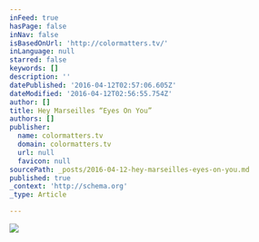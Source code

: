 ```yaml
---
inFeed: true
hasPage: false
inNav: false
isBasedOnUrl: 'http://colormatters.tv/'
inLanguage: null
starred: false
keywords: []
description: ''
datePublished: '2016-04-12T02:57:06.605Z'
dateModified: '2016-04-12T02:56:55.754Z'
author: []
title: Hey Marseilles “Eyes On You”
authors: []
publisher:
  name: colormatters.tv
  domain: colormatters.tv
  url: null
  favicon: null
sourcePath: _posts/2016-04-12-hey-marseilles-eyes-on-you.md
published: true
_context: 'http://schema.org'
_type: Article

---
```

![](https://s3-us-west-2.amazonaws.com/the-grid-img/p/726db91e2494ccc27d483c8205632c0615895e5d.jpg)